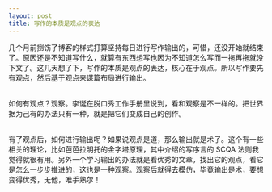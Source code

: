 ```yaml
---
layout: post
title: 写作的本质是观点的表达
---
```

几个月前捯饬了博客的样式打算坚持每日进行写作输出的，可惜，还没开始就结束了。原因还是不知道写什么，就算有东西想写也因为不知道怎么写而一拖再拖就没下文了。这几天想了下，写作的本质是观点的表达，核心在于观点。所以写作要先有观点，然后基于观点来谋篇布局进行输出。<br />​

如何有观点？观察。李诞在脱口秀工作手册里说到，看和观察是不一样的。把世界据为己有的办法只有一种，就是把它们变成自己的创作。<br />​

有了观点后，如何进行输出呢？如果说观点是道，那么输出就是术了。这个有一些相关的理论，比如芭芭拉明托的金字塔原理，其中介绍的写序言的 SCQA 法则我觉得就很有用。另外一个学习输出的办法就是看优秀的文章，找出它的观点，看它是怎么一步步推进的，这也是一种观察。观察后就得去模仿，毕竟输出是术，要想变得优秀，无他，唯手熟尔！

